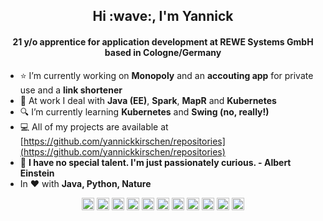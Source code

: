 <h2 align="center">Hi :wave:, I'm Yannick</h2>
<h4 align="center">21 y/o apprentice for application development at REWE Systems GmbH based in Cologne/Germany</h4>

- :star: I’m currently working on **Monopoly** and an **accouting app** for private use and a **link shortener**
- :office: At work I deal with **Java (EE)**, **Spark**, **MapR** and **Kubernetes**
- :mag: I’m currently learning **Kubernetes** and **Swing (no, really!)**
- :computer: All of my projects are available at [https://github.com/yannickkirschen/repositories](https://github.com/yannickkirschen/repositories)
- :speech_balloon: **I have no special talent. I'm just passionately curious. - Albert Einstein**
- In :heart: with **Java, Python, Nature**

<p align="center"><img src="https://devicons.github.io/devicon/devicon.git/icons/bootstrap/bootstrap-plain.svg" alt="bootstrap" width="20" height="20"/> <img src="https://devicons.github.io/devicon/devicon.git/icons/docker/docker-original-wordmark.svg" alt="docker" width="20" height="20"/> <img src="https://devicons.github.io/devicon/devicon.git/icons/java/java-original-wordmark.svg" alt="java" width="20" height="20"/> <img src="https://devicons.github.io/devicon/devicon.git/icons/mongodb/mongodb-original-wordmark.svg" alt="mongodb" width="20" height="20"/> <img src="https://devicons.github.io/devicon/devicon.git/icons/mysql/mysql-original-wordmark.svg" alt="mysql" width="20" height="20"/> <img src="https://devicons.github.io/devicon/devicon.git/icons/postgresql/postgresql-original-wordmark.svg" alt="postgresql" width="20" height="20"/> <img src="https://devicons.github.io/devicon/devicon.git/icons/redis/redis-original-wordmark.svg" alt="redis" width="20" height="20"/> <img src="https://devicons.github.io/devicon/devicon.git/icons/redhat/redhat-original-wordmark.svg" alt="redhat" width="20" height="20"/> <img src="https://devicons.github.io/devicon/devicon.git/icons/scala/scala-original-wordmark.svg" alt="scala" width="20" height="20"/> <img src="https://devicons.github.io/devicon/devicon.git/icons/python/python-original-wordmark.svg" alt="python" width="20" height="20"/> <img src="https://devicons.github.io/devicon/devicon.git/icons/linux/linux-original.svg" alt="linux" width="20" height="20"/></p>

